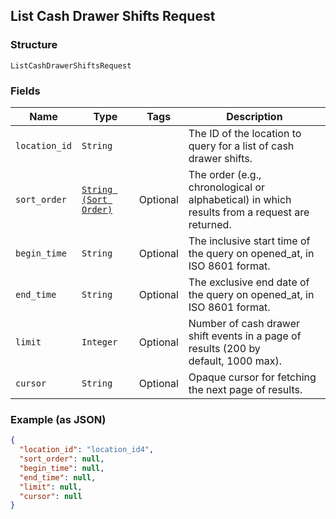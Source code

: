 ## List Cash Drawer Shifts Request

### Structure

`ListCashDrawerShiftsRequest`

### Fields

| Name | Type | Tags | Description |
|  --- | --- | --- | --- |
| `location_id` | `String` |  | The ID of the location to query for a list of cash drawer shifts. |
| `sort_order` | [`String (Sort Order)`]($m/SortOrder) | Optional | The order (e.g., chronological or alphabetical) in which results from a request are returned. |
| `begin_time` | `String` | Optional | The inclusive start time of the query on opened_at, in ISO 8601 format. |
| `end_time` | `String` | Optional | The exclusive end date of the query on opened_at, in ISO 8601 format. |
| `limit` | `Integer` | Optional | Number of cash drawer shift events in a page of results (200 by<br>default, 1000 max). |
| `cursor` | `String` | Optional | Opaque cursor for fetching the next page of results. |

### Example (as JSON)

```json
{
  "location_id": "location_id4",
  "sort_order": null,
  "begin_time": null,
  "end_time": null,
  "limit": null,
  "cursor": null
}
```


